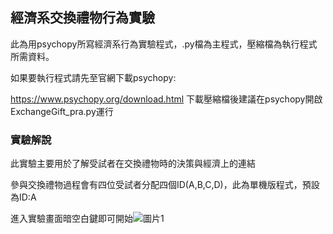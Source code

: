 ## 經濟系交換禮物行為實驗
此為用psychopy所寫經濟系行為實驗程式，.py檔為主程式，壓縮檔為執行程式所需資料。

如果要執行程式請先至官網下載psychopy:

https://www.psychopy.org/download.html
下載壓縮檔後建議在psychopy開啟ExchangeGift_pra.py運行

### 實驗解說
此實驗主要用於了解受試者在交換禮物時的決策與經濟上的連結

參與交換禮物過程會有四位受試者分配四個ID(A,B,C,D)，此為單機版程式，預設為ID:A

進入實驗畫面暗空白鍵即可開始![圖片1](https://user-images.githubusercontent.com/45162673/133564121-c4b1aa4d-9166-41f6-a35d-c3f8ade528ff.jpg)
